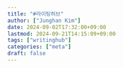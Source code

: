 ```yaml
---
title: "#라이팅허브"
author: ["Junghan Kim"]
date: 2024-09-02T17:32:00+09:00
lastmod: 2024-09-21T14:15:09+09:00
tags: ["writinghub"]
categories: ["meta"]
draft: false
---
```

